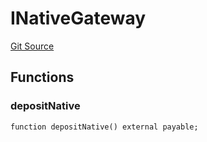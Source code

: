 # INativeGateway
[Git Source](https://github.com-hedgefarm/HedgeFarm/smart-farmer/blob/c90db012f9c5fe4b328d8988c68447eed814b014/contracts/yield/interface/INativeGateway.sol)


## Functions
### depositNative


```solidity
function depositNative() external payable;
```


